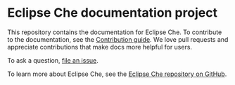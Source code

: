 # Eclipse Che documentation project

This repository contains the documentation for Eclipse Che. To contribute to the documentation, see the [Contribution guide](CONTRIBUTION.md). We love pull requests and appreciate contributions that make docs more helpful for users.

To ask a question, [file an issue](https://github.com/eclipse/che/issues/new?labels=area/doc,kind/question).

To learn more about Eclipse Che, see the [Eclipse Che repository on GitHub](https://github.com/eclipse/che).
